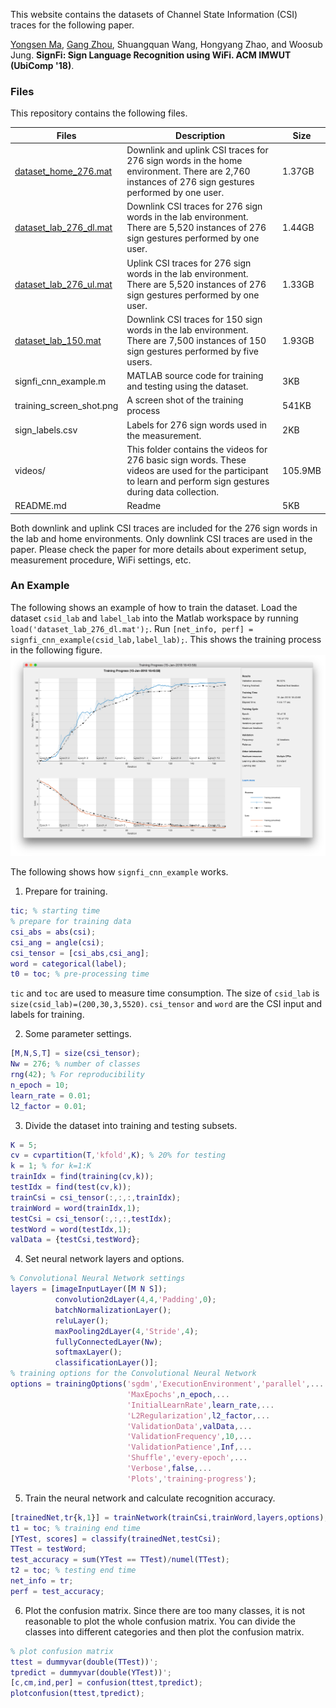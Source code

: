 This website contains the datasets of Channel State Information (CSI) traces for the following paper.

[Yongsen Ma](http://www.cs.wm.edu/~yma/), [Gang Zhou](http://gzhou.blogs.wm.edu), Shuangquan Wang, Hongyang Zhao, and Woosub Jung. **SignFi: Sign Language Recognition using WiFi. ACM IMWUT (UbiComp '18)**.


### Files
This repository contains the following files.

| Files | Description | Size |
| ----- | ----------- | ---- |
| [dataset_home_276.mat](https://wm1693.box.com/s/mmikgi9ubkg7vnwaztplnxudh8sgj1np) | Downlink and uplink CSI traces for 276 sign words in the home environment. There are 2,760 instances of 276 sign gestures performed by one user. | 1.37GB |
| [dataset_lab_276_dl.mat](https://wm1693.box.com/s/z9vsrn3998n4xyzkpqtj89yclk28eatp) | Downlink CSI traces for 276 sign words in the lab environment. There are 5,520 instances of 276 sign gestures performed by one user.| 1.44GB |
| [dataset_lab_276_ul.mat](https://wm1693.box.com/s/5hr4u7lsj10c329oibp8fjv95i524tnl) | Uplink CSI traces for 276 sign words in the lab environment. There are 5,520 instances of 276 sign gestures performed by one user.| 1.33GB |
| [dataset_lab_150.mat](https://wm1693.box.com/s/kidoq54rv93ysojgzv7xjqixyzwir7lq) | Downlink CSI traces for 150 sign words in the lab environment. There are 7,500 instances of 150 sign gestures performed by five users. | 1.93GB |
| signfi_cnn_example.m | MATLAB source code for training and testing using the dataset. | 3KB |
| training_screen_shot.png | A screen shot of the training process | 541KB |
| sign_labels.csv | Labels for 276 sign words used in the measurement. | 2KB |
| videos/ | This folder contains the videos for 276 basic sign words. These videos are used for the participant to learn and perform sign gestures during data collection. | 105.9MB |
| README.md | Readme | 5KB |

Both downlink and uplink CSI traces are included for the 276 sign words in the lab and home environments. Only downlink CSI traces are used in the paper. Please check the paper for more details about experiment setup, measurement procedure, WiFi settings, etc.


### An Example
The following shows an example of how to train the dataset. Load the dataset `csid_lab` and `label_lab` into the Matlab workspace by running `load('dataset_lab_276_dl.mat');`. Run `[net_info, perf] = signfi_cnn_example(csid_lab,label_lab);`. This shows the training process in the following figure.
![Training process](./training_screen_shot.png)

The following shows how `signfi_cnn_example` works.
1. Prepare for training.
```Matlab
tic; % starting time
% prepare for training data
csi_abs = abs(csi);
csi_ang = angle(csi);
csi_tensor = [csi_abs,csi_ang];
word = categorical(label);
t0 = toc; % pre-processing time
```
`tic` and `toc` are used to measure time consumption. The size of `csid_lab` is `size(csid_lab)=(200,30,3,5520)`. `csi_tensor` and `word` are the CSI input and labels for training.

2. Some parameter settings.
```Matlab
[M,N,S,T] = size(csi_tensor);
Nw = 276; % number of classes
rng(42); % For reproducibility
n_epoch = 10;
learn_rate = 0.01;
l2_factor = 0.01;
```

3. Divide the dataset into training and testing subsets.
```Matlab
K = 5;
cv = cvpartition(T,'kfold',K); % 20% for testing
k = 1; % for k=1:K
trainIdx = find(training(cv,k));
testIdx = find(test(cv,k));
trainCsi = csi_tensor(:,:,:,trainIdx);
trainWord = word(trainIdx,1);
testCsi = csi_tensor(:,:,:,testIdx);
testWord = word(testIdx,1);
valData = {testCsi,testWord};
```

4. Set neural network layers and options.
```Matlab
% Convolutional Neural Network settings
layers = [imageInputLayer([M N S]);
          convolution2dLayer(4,4,'Padding',0);
          batchNormalizationLayer();
          reluLayer();
          maxPooling2dLayer(4,'Stride',4); 
          fullyConnectedLayer(Nw);
          softmaxLayer();
          classificationLayer()];
% training options for the Convolutional Neural Network
options = trainingOptions('sgdm','ExecutionEnvironment','parallel',...
                          'MaxEpochs',n_epoch,...
                          'InitialLearnRate',learn_rate,...
                          'L2Regularization',l2_factor,...
                          'ValidationData',valData,...
                          'ValidationFrequency',10,...
                          'ValidationPatience',Inf,...
                          'Shuffle','every-epoch',...
                          'Verbose',false,...
                          'Plots','training-progress');
```
5. Train the neural network and calculate recognition accuracy.
```Matlab
[trainedNet,tr{k,1}] = trainNetwork(trainCsi,trainWord,layers,options);
t1 = toc; % training end time
[YTest, scores] = classify(trainedNet,testCsi);
TTest = testWord;
test_accuracy = sum(YTest == TTest)/numel(TTest);
t2 = toc; % testing end time
net_info = tr;
perf = test_accuracy;
```

6. Plot the confusion matrix. Since there are too many classes, it is not reasonable to plot the whole confusion matrix. You can divide the classes into different categories and then plot the confusion matrix.
```Matlab
% plot confusion matrix
ttest = dummyvar(double(TTest))';
tpredict = dummyvar(double(YTest))';
[c,cm,ind,per] = confusion(ttest,tpredict);
plotconfusion(ttest,tpredict);
```
